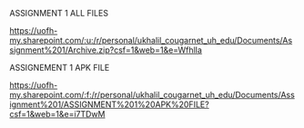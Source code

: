 ASSIGNMENT 1 ALL FILES

https://uofh-my.sharepoint.com/:u:/r/personal/ukhalil_cougarnet_uh_edu/Documents/Assignment%201/Archive.zip?csf=1&web=1&e=WfhlIa

ASSIGNEMENT 1 APK FILE

https://uofh-my.sharepoint.com/:f:/r/personal/ukhalil_cougarnet_uh_edu/Documents/Assignment%201/ASSIGNMENT%201%20APK%20FILE?csf=1&web=1&e=i7TDwM
